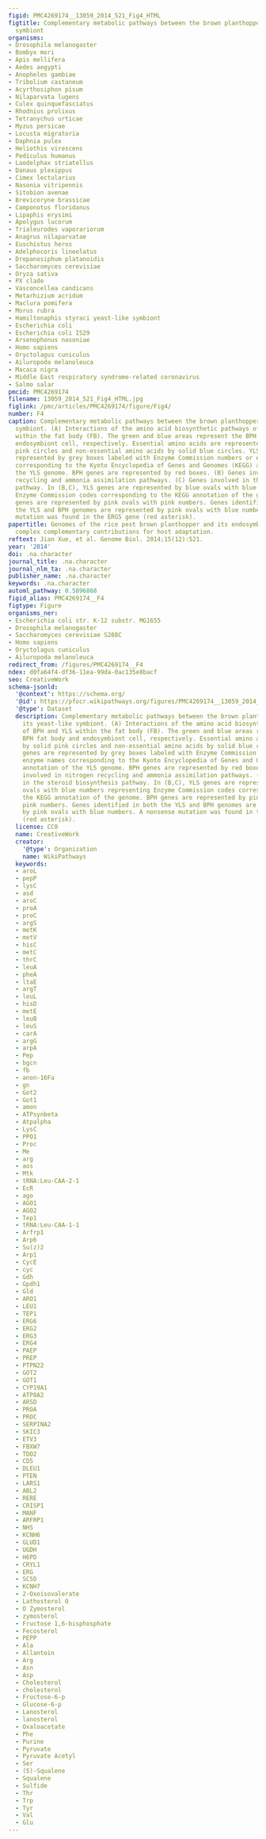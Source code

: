 ```yaml
---
figid: PMC4269174__13059_2014_521_Fig4_HTML
figtitle: Complementary metabolic pathways between the brown planthopper and its yeast-like
  symbiont
organisms:
- Drosophila melanogaster
- Bombyx mori
- Apis mellifera
- Aedes aegypti
- Anopheles gambiae
- Tribolium castaneum
- Acyrthosiphon pisum
- Nilaparvata lugens
- Culex quinquefasciatus
- Rhodnius prolixus
- Tetranychus urticae
- Myzus persicae
- Locusta migratoria
- Daphnia pulex
- Heliothis virescens
- Pediculus humanus
- Laodelphax striatellus
- Danaus plexippus
- Cimex lectularius
- Nasonia vitripennis
- Sitobion avenae
- Brevicoryne brassicae
- Camponotus floridanus
- Lipaphis erysimi
- Apolygus lucorum
- Trialeurodes vaporariorum
- Anagrus nilaparvatae
- Euschistus heros
- Adelphocoris lineolatus
- Drepanosiphum platanoidis
- Saccharomyces cerevisiae
- Oryza sativa
- PX clade
- Vasconcellea candicans
- Metarhizium acridum
- Maclura pomifera
- Morus rubra
- Hamiltonaphis styraci yeast-like symbiont
- Escherichia coli
- Escherichia coli IS29
- Arsenophonus nasoniae
- Homo sapiens
- Oryctolagus cuniculus
- Ailuropoda melanoleuca
- Macaca nigra
- Middle East respiratory syndrome-related coronavirus
- Salmo salar
pmcid: PMC4269174
filename: 13059_2014_521_Fig4_HTML.jpg
figlink: /pmc/articles/PMC4269174/figure/Fig4/
number: F4
caption: Complementary metabolic pathways between the brown planthopper and its yeast-like
  symbiont. (A) Interactions of the amino acid biosynthetic pathways of BPH and YLS
  within the fat body (FB). The green and blue areas represent the BPH fat body and
  endosymbiont cell, respectively. Essential amino acids are represented by solid
  pink circles and non-essential amino acids by solid blue circles. YLS genes are
  represented by grey boxes labeled with Enzyme Commission numbers or enzyme names
  corresponding to the Kyoto Encyclopedia of Genes and Genomes (KEGG) annotation of
  the YLS genome. BPH genes are represented by red boxes. (B) Genes involved in nitrogen
  recycling and ammonia assimilation pathways. (C) Genes involved in the steroid biosynthesis
  pathway. In (B,C), YLS genes are represented by blue ovals with blue numbers representing
  Enzyme Commission codes corresponding to the KEGG annotation of the genome. BPH
  genes are represented by pink ovals with pink numbers. Genes identified in both
  the YLS and BPH genomes are represented by pink ovals with blue numbers. A nonsense
  mutation was found in the ERG5 gene (red asterisk).
papertitle: Genomes of the rice pest brown planthopper and its endosymbionts reveal
  complex complementary contributions for host adaptation.
reftext: Jian Xue, et al. Genome Biol. 2014;15(12):521.
year: '2014'
doi: .na.character
journal_title: .na.character
journal_nlm_ta: .na.character
publisher_name: .na.character
keywords: .na.character
automl_pathway: 0.5896868
figid_alias: PMC4269174__F4
figtype: Figure
organisms_ner:
- Escherichia coli str. K-12 substr. MG1655
- Drosophila melanogaster
- Saccharomyces cerevisiae S288C
- Homo sapiens
- Oryctolagus cuniculus
- Ailuropoda melanoleuca
redirect_from: /figures/PMC4269174__F4
ndex: d0fa64f4-df36-11ea-99da-0ac135e8bacf
seo: CreativeWork
schema-jsonld:
  '@context': https://schema.org/
  '@id': https://pfocr.wikipathways.org/figures/PMC4269174__13059_2014_521_Fig4_HTML.html
  '@type': Dataset
  description: Complementary metabolic pathways between the brown planthopper and
    its yeast-like symbiont. (A) Interactions of the amino acid biosynthetic pathways
    of BPH and YLS within the fat body (FB). The green and blue areas represent the
    BPH fat body and endosymbiont cell, respectively. Essential amino acids are represented
    by solid pink circles and non-essential amino acids by solid blue circles. YLS
    genes are represented by grey boxes labeled with Enzyme Commission numbers or
    enzyme names corresponding to the Kyoto Encyclopedia of Genes and Genomes (KEGG)
    annotation of the YLS genome. BPH genes are represented by red boxes. (B) Genes
    involved in nitrogen recycling and ammonia assimilation pathways. (C) Genes involved
    in the steroid biosynthesis pathway. In (B,C), YLS genes are represented by blue
    ovals with blue numbers representing Enzyme Commission codes corresponding to
    the KEGG annotation of the genome. BPH genes are represented by pink ovals with
    pink numbers. Genes identified in both the YLS and BPH genomes are represented
    by pink ovals with blue numbers. A nonsense mutation was found in the ERG5 gene
    (red asterisk).
  license: CC0
  name: CreativeWork
  creator:
    '@type': Organization
    name: WikiPathways
  keywords:
  - aroL
  - pepP
  - lysC
  - asd
  - aroC
  - proA
  - proC
  - argS
  - metK
  - metV
  - hisC
  - metC
  - thrC
  - leuA
  - pheA
  - ltaE
  - argT
  - leuL
  - hisD
  - metE
  - leuB
  - leuS
  - carA
  - argG
  - arpA
  - Pep
  - bgcn
  - fb
  - anon-16Fa
  - gn
  - Got2
  - Got1
  - amon
  - ATPsynbeta
  - Atpalpha
  - LysC
  - PPO1
  - Proc
  - Me
  - arg
  - aos
  - Mtk
  - tRNA:Leu-CAA-2-1
  - EcR
  - ago
  - AGO1
  - AGO2
  - Tep1
  - tRNA:Leu-CAA-1-1
  - Arfrp1
  - Arp6
  - Su(z)2
  - Arp1
  - CycE
  - cyc
  - Gdh
  - Gpdh1
  - Gld
  - ARO1
  - LEU1
  - TEP1
  - ERG6
  - ERG2
  - ERG3
  - ERG4
  - PAEP
  - PREP
  - PTPN22
  - GOT2
  - GOT1
  - CYP19A1
  - ATP8A2
  - ARSD
  - PROA
  - PROC
  - SERPINA2
  - SKIC3
  - ETV3
  - FBXW7
  - TDO2
  - CD5
  - DLEU1
  - PTEN
  - LARS1
  - ABL2
  - RERE
  - CRISP1
  - MANF
  - ARFRP1
  - NHS
  - KCNH6
  - GLUD1
  - UGDH
  - H6PD
  - CRYL1
  - ERG
  - SC5D
  - KCNH7
  - 2-Oxoisovalerate
  - Lathosterol O
  - O Zymosterol
  - zymosterol
  - Fructose 1,6-bisphosphate
  - Fecosterol
  - PEPP
  - Ala
  - Allantoin
  - Arg
  - Asn
  - Asp
  - Cholesterol
  - cholesterol
  - Fructose-6-p
  - Glucose-6-p
  - Lanosterol
  - lanosterol
  - Oxaloacetate
  - Phe
  - Purine
  - Pyruvate
  - Pyruvate Acetyl
  - Ser
  - (5)-Squalene
  - Squalene
  - Sulfide
  - Thr
  - Trp
  - Tyr
  - Val
  - Glu
---
```

